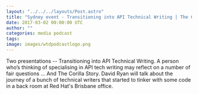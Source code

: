 ```yaml
---
layout: "../../../layouts/Post.astro"
title: "Sydney event - Transitioning into API Technical Writing | The Corilla story"
date: 2017-03-02 00:00:00 UTC
author: ""
categories: media podcast
tags:
image: images/wtdpodcastlogo.png
---
```


Two presentations -- Transitioning into API Technical Writing. A person who’s thinking of specialising in API tech writing may reflect on a number of fair questions ... And The Corilla Story. David Ryan will talk about the journey of a bunch of technical writers that started to tinker with some code in a back room at Red Hat's Brisbane office.
